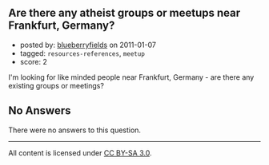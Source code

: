 ## Are there any atheist groups or meetups near Frankfurt, Germany?

- posted by: [blueberryfields](https://stackexchange.com/users/-1/240-blueberryfields) on 2011-01-07
- tagged: `resources-references`, `meetup`
- score: 2

I'm looking for like minded people near Frankfurt, Germany - are there any existing groups or meetings?

## No Answers

There were no answers to this question.


---

All content is licensed under [CC BY-SA 3.0](https://creativecommons.org/licenses/by-sa/3.0/).
